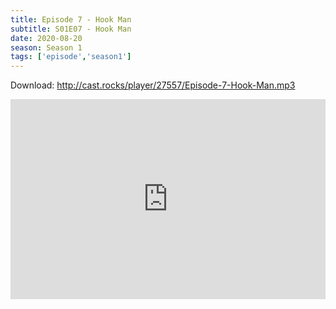 ```yaml
---
title: Episode 7 - Hook Man
subtitle: S01E07 - Hook Man
date: 2020-08-20
season: Season 1
tags: ['episode','season1']
---
```


Download: <a href="http://cast.rocks/player/27557/Episode-7-Hook-Man.mp3" Alt="Episode 7 - Hook Man">http://cast.rocks/player/27557/Episode-7-Hook-Man.mp3</a>

<iframe src="https://cast.rocks/player/27557/Episode-7-Hook-Man.mp3?episodeTitle=Episode%207%20-%20Hook%20Man&podcastTitle=Couple%20of%20Idjits&episodeDate=August%2017th%2C%202020&imageURL=https%3A%2F%2Fcast.rocks%2Fhosting%2F27557%2Ffeeds%2FCAURZ.jpg" style="border: none; min-height: 265px; max-height: 320px; max-width: 558px; min-width: 270px; width: 100%; height: 100%;" scrollbars="no"></iframe>
